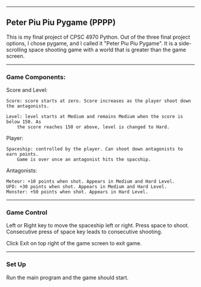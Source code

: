 ---------------------------
Peter Piu Piu Pygame (PPPP)
---------------------------
This is my final project of CPSC 4970 Python. 
Out of the three final project options, I chose pygame, and I
called it "Peter Piu Piu Pygame". It is a side-scrolling space
shooting game with a world that is greater than the game screen.

--------------------
### Game Components:
Score and Level:

    Score: score starts at zero. Score increases as the player shoot down the antagonists.

    Level: level starts at Medium and remains Medium when the score is below 150. As
        the score reaches 150 or above, level is changed to Hard.

Player:
    
    Spaceship: controlled by the player. Can shoot down antagonists to earn points.
        Game is over once an antagonist hits the spacship.

Antagonists:

    Meteor: +10 points when shot. Appears in Medium and Hard Level.
    UFO: +30 points when shot. Appears in Medium and Hard Level.
    Monster: +50 points when shot. Appears in Hard Level.

----------------
### Game Control

Left or Right key to move the spaceship left or right.
Press space to shoot. Consecutive press of space key leads to consecutive shooting.

Click Exit on top right of the game screen to exit game.

---------------
### Set Up
Run the main program and the game should start.
